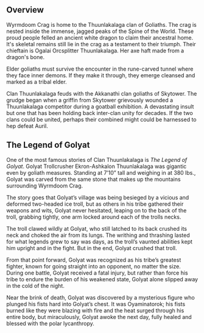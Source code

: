 ## Overview

Wyrmdoom Crag is home to the Thuunlakalaga clan of Goliaths. The crag is nested inside the immense, jagged peaks of the Spine of the World. These proud people felled an ancient white dragon to claim their ancestral home. It's skeletal remains still lie in the crag as a testament to their triumph. Their chieftain is Ogalai Orcsplitter Thuunlakalaga. Her axe haft made from a dragon's bone.

Elder goliaths must survive the encounter in the rune-carved tunnel where they face inner demons. If they make it through, they emerge cleansed and marked as a tribal elder.

Clan Thuunlakalaga feuds with the Akkanathi clan goliaths of Skytower. The grudge began when a griffin from Skytower grievously wounded a Thuunlakalaga competitor during a goatball exhibition. A devastating insult but one that has been holding back inter-clan unity for decades. If the two clans could be united, perhaps their combined might could be harnessed to hep defeat Auril.

## The Legend of Golyat

One of the most famous stories of Clan Thuunlakalaga is _The Legend of Golyat_. Golyat Trollcrusher Ekron-Ashkalon Thuunlakalaga was gigantic even by goliath measures. Standing at 7’10” tall and weighing in at 380 lbs., Golyat was carved from the same stone that makes up the mountains surrounding Wyrmdoom Crag.

The story goes that Golyat’s village was being besieged by a vicious and deformed two-headed ice troll, but as others in his tribe gathered their weapons and wits, Golyat never hesitated, leaping on to the back of the troll, grabbing tightly, one arm locked around each of the trolls necks.

The troll clawed wildly at Golyat, who still latched to its back crushed its neck and choked the air from its lungs. The writhing and thrashing lasted for what legends grew to say was days, as the troll’s vaunted abilities kept him upright and in the fight. But in the end, Golyat crushed that troll.

From that point forward, Golyat was recognized as his tribe’s greatest fighter, known for going straight into an opponent, no matter the size. During one battle, Golyat received a fatal injury, but rather than force his tribe to endure the burden of his weakened state, Golyat alone slipped away in the cold of the night.

Near the brink of death, Golyat was discovered by a mysterious figure who plunged his fists hard into Golyat’s chest. It was Oyaminatorok; his fists burned like they were blazing with fire and the heat surged through his entire body, but miraculously, Golyat awoke the next day, fully healed and blessed with the polar lycanthropy.
